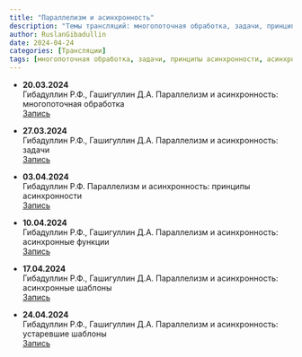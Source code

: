 ```yaml
---
title: "Параллелизм и асинхронность"
description: "Темы трансляций: многопоточная обработка, задачи, принципы асинхронности, асинхронные функции, устаревшие шаблоны."
author: RuslanGibadullin
date: 2024-04-24
categories: [Трансляции]
tags: [многопоточная обработка, задачи, принципы асинхронности, асинхронные функции, устаревшие шаблоны]
---
```


- **20.03.2024**  
  Гибадуллин Р.Ф., Гашигуллин Д.А. Параллелизм и асинхронность: многопоточная обработка  
  [Запись](https://t.me/CSharpCooking/150)

- **27.03.2024**  
  Гибадуллин Р.Ф., Гашигуллин Д.А. Параллелизм и асинхронность: задачи  
  [Запись](https://t.me/CSharpCooking/154)

- **03.04.2024**  
  Гибадуллин Р.Ф. Параллелизм и асинхронность: принципы асинхронности  
  [Запись](https://t.me/CSharpCooking/159)

- **10.04.2024**  
  Гибадуллин Р.Ф., Гашигуллин Д.А. Параллелизм и асинхронность: асинхронные функции  
  [Запись](https://t.me/CSharpCooking/164)

- **17.04.2024**  
  Гибадуллин Р.Ф., Гашигуллин Д.А. Параллелизм и асинхронность: асинхронные шаблоны  
  [Запись](https://t.me/CSharpCooking/169)

- **24.04.2024**  
  Гибадуллин Р.Ф., Гашигуллин Д.А. Параллелизм и асинхронность: устаревшие шаблоны  
  [Запись](https://t.me/CSharpCooking/174)